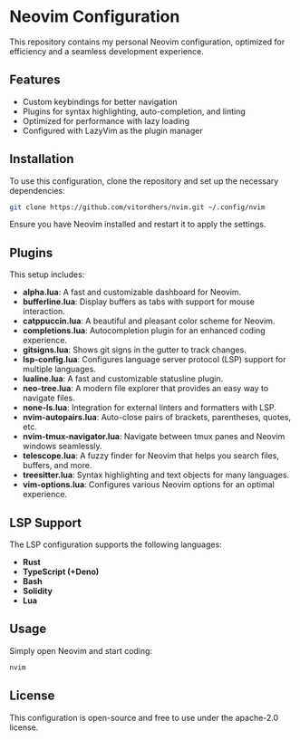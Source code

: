 # Neovim Configuration

This repository contains my personal Neovim configuration, optimized for efficiency and a seamless development experience.

## Features
- Custom keybindings for better navigation
- Plugins for syntax highlighting, auto-completion, and linting
- Optimized for performance with lazy loading
- Configured with LazyVim as the plugin manager

## Installation
To use this configuration, clone the repository and set up the necessary dependencies:

```sh
git clone https://github.com/vitordhers/nvim.git ~/.config/nvim
```

Ensure you have Neovim installed and restart it to apply the settings.

## Plugins
This setup includes:
- __alpha.lua__: A fast and customizable dashboard for Neovim.
- __bufferline.lua__: Display buffers as tabs with support for mouse interaction.
- __catppuccin.lua__: A beautiful and pleasant color scheme for Neovim.
- __completions.lua__: Autocompletion plugin for an enhanced coding experience.
- __gitsigns.lua__: Shows git signs in the gutter to track changes.
- __lsp-config.lua__: Configures language server protocol (LSP) support for multiple languages.
- __lualine.lua__: A fast and customizable statusline plugin.
- __neo-tree.lua__: A modern file explorer that provides an easy way to navigate files.
- __none-ls.lua__: Integration for external linters and formatters with LSP.
- __nvim-autopairs.lua__: Auto-close pairs of brackets, parentheses, quotes, etc.
- __nvim-tmux-navigator.lua__: Navigate between tmux panes and Neovim windows seamlessly.
- __telescope.lua__: A fuzzy finder for Neovim that helps you search files, buffers, and more.
- __treesitter.lua__: Syntax highlighting and text objects for many languages.
- __vim-options.lua__: Configures various Neovim options for an optimal experience.

## LSP Support
The LSP configuration supports the following languages:

- __Rust__
- __TypeScript (+Deno)__
- __Bash__
- __Solidity__
- __Lua__

## Usage
Simply open Neovim and start coding:

```sh
nvim
```

## License
This configuration is open-source and free to use under the apache-2.0 license.

